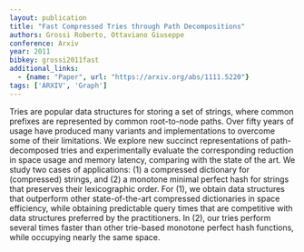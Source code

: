 ```yaml
---
layout: publication
title: "Fast Compressed Tries through Path Decompositions"
authors: Grossi Roberto, Ottaviano Giuseppe
conference: Arxiv
year: 2011
bibkey: grossi2011fast
additional_links:
  - {name: "Paper", url: "https://arxiv.org/abs/1111.5220"}
tags: ['ARXIV', 'Graph']
---
```

Tries are popular data structures for storing a set of strings, where common
prefixes are represented by common root-to-node paths. Over fifty years of usage
have produced many variants and implementations to overcome some of their
limitations. We explore new succinct representations of path-decomposed tries
and experimentally evaluate the corresponding reduction in space usage and
memory latency, comparing with the state of the art. We study two cases of
applications: (1) a compressed dictionary for (compressed) strings, and (2) a
monotone minimal perfect hash for strings that preserves their lexicographic
order. For (1), we obtain data structures that outperform other state-of-the-art
compressed dictionaries in space efficiency, while obtaining predictable query
times that are competitive with data structures preferred by the practitioners.
In (2), our tries perform several times faster than other trie-based monotone
perfect hash functions, while occupying nearly the same space.
